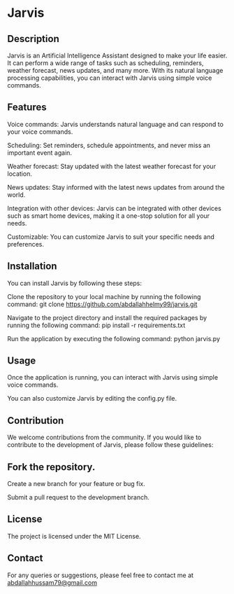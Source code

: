 # Jarvis

## Description

Jarvis is an Artificial Intelligence Assistant designed to make your life easier. It can perform a wide range of tasks such as scheduling, reminders, weather forecast, news updates, and many more. With its natural language processing capabilities, you can interact with Jarvis using simple voice commands.

## Features

Voice commands: Jarvis understands natural language and can respond to your voice commands.

Scheduling: Set reminders, schedule appointments, and never miss an important event again.

Weather forecast: Stay updated with the latest weather forecast for your location.

News updates: Stay informed with the latest news updates from around the world.

Integration with other devices: Jarvis can be integrated with other devices such as smart home devices, making it a one-stop solution for all your needs.

Customizable: You can customize Jarvis to suit your specific needs and preferences.

## Installation

You can install Jarvis by following these steps:

Clone the repository to your local machine by running the following command:
git clone https://github.com/abdallahhelmy99/jarvis.git

Navigate to the project directory and install the required packages by running the following command:
pip install -r requirements.txt

Run the application by executing the following command:
python jarvis.py

## Usage

Once the application is running, you can interact with Jarvis using simple voice commands.

You can also customize Jarvis by editing the config.py file.

## Contribution

We welcome contributions from the community. If you would like to contribute to the development of Jarvis, please follow these guidelines:

## Fork the repository.

Create a new branch for your feature or bug fix.

Submit a pull request to the development branch.

## License

The project is licensed under the MIT License.

## Contact

For any queries or suggestions, please feel free to contact me at abdallahhussam79@gmail.com 

